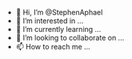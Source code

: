 - 👋 Hi, I’m @StephenAphael
- 👀 I’m interested in ...
- 🌱 I’m currently learning ...
- 💞️ I’m looking to collaborate on ...
- 📫 How to reach me ...

<!---
AlexStar is a ✨ special ✨ repository because its `README.md` (this file) appears on your GitHub profile.
You can click the Preview link to take a look at your changes.
--->
